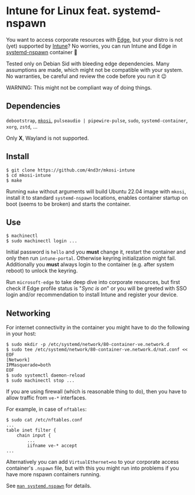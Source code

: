 # Intune for Linux feat. systemd-nspawn

You want to access corporate resources with
[Edge](https://www.microsoft.com/en-us/edge),
but your distro is not (yet) supported by
[Intune](https://learn.microsoft.com/en-us/mem/intune/fundamentals/)?
No worries, you can run Intune and Edge in
[systemd-nspawn](https://www.freedesktop.org/software/systemd/man/systemd-nspawn.html)
container :partying_face:

Tested only on Debian Sid with bleeding edge dependencies. Many assumptions are
made, which might not be compatible with your system. No warranties, be careful
and review the code before you run it :wink:

WARNING: This might not be compliant way of doing things.


## Dependencies

`debootstrap`,
[`mkosi`](https://github.com/systemd/mkosi),
`pulseaudio | pipewire-pulse`,
`sudo`,
`systemd-container`,
`xorg`,
`zstd`,
...

Only **X**, Wayland is not supported.


## Install

```
$ git clone https://github.com/4nd3r/mkosi-intune
$ cd mkosi-intune
$ make
```

Running `make` without arguments will build Ubuntu 22.04 image with `mkosi`,
install it to standard `systemd-nspawn` locations, enables container startup on
boot (seems to be broken) and starts the container.


## Use

```
$ machinectl
$ sudo machinectl login ...
```

Initial password is `hello` and you **must** change it, restart the container
and only then run `intune-portal`. Otherwise keyring initialization might fail.
Additionally you **must** always login to the container (e.g. after system
reboot) to unlock the keyring.

Run `microsoft-edge` to take deep dive into corporate resources, but first
check if Edge profile status is "*Sync is on*" or you will be greeted with SSO
login and/or recommendation to install Intune and register your device.


## Networking

For internet connectivity in the container you might have to do the following in your host:

```
$ sudo mkdir -p /etc/systemd/network/80-container-ve.network.d
$ sudo tee /etc/systemd/network/80-container-ve.network.d/nat.conf << EOF
[Network]
IPMasquerade=both
EOF
$ sudo systemctl daemon-reload
$ sudo machinectl stop ...
```

If you are using firewall (which is reasonable thing to do), then you have to allow traffic from `ve-*` interfaces.

For example, in case of `nftables`:

```
$ sudo cat /etc/nftables.conf
...
table inet filter {
    chain input {
        ...
        iifname ve-* accept
...
```

Alternatively you can add `VirtualEthernet=no` to your corporate access
container's `.nspawn` file, but with this you might run into problems if you
have more nspawn containers running.

See [`man systemd.nspawn`](https://www.freedesktop.org/software/systemd/man/systemd.nspawn.html) for details.
